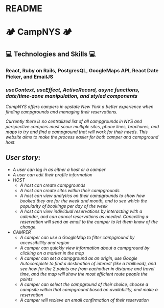 # README

# 🏕️ CampNYS 🏕️

## 💻 Technologies and Skills 💻
### React, Ruby on Rails, PostgresQL, GoogleMaps API, React Date Picker, and EmailJS
### <i>useContext, useEffect, ActiveRecord, async functions, date/time-zone manipulation, and styled components<i>

CampNYS offers campers in upstate New York a better experience when finding campgrounds and managing their reservations. 

Currently there is no centralized list of all campgrounds in NYS and perspective campers must scour multiple sites, phone lines, brochures, and maps to try and find a campground that will work for their needs. This website aims to make the process easier for both camper and campground host.

## User story:
* A user can log in as either a host or a camper
* A user can edit their profile information
* HOST
  * A host can create campgrounds
  * A host can create sites within their campgrounds
  * A host can view analytics on their campgrounds to show how booked they are for the week and month, and to see which the popularity of bookings per day of the week
  * A host can view individual reservations by interacting with a calendar, and can cancel reservations as needed. Cancelling a reservation will send an email to the camper to let them know of the change.
* CAMPER
  * A camper can use a GoogleMap to filter campground by accessibillity and region
  * A camper can quickly view information about a campground by clicking on a marker in the map
  * A camper can set a campground as an origin, use Google Autocomplete to find a destination of interest (like a trailhead), and see how far the 2 points are from eachother in distance and travel time, and the map will show the most efficient route people the points
  * A camper can select the campground of their choice, choose a campsite within that campground based on availability, and make a reservation
  * A camper will recieve an email confirmation of their reservation

